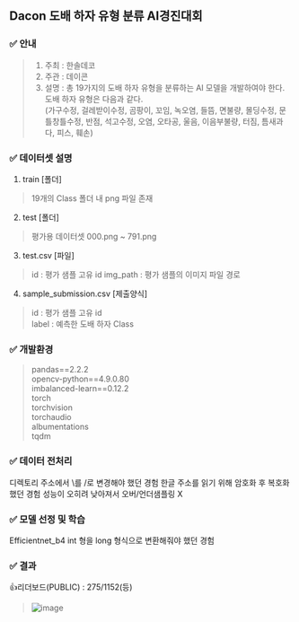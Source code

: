 ## Dacon 도배 하자 유형 분류 AI경진대회

### ✅ 안내
>1. 주최 : 한솔데코
>2. 주관 : 데이콘
>3. 설명 : 총 19가지의 도배 하자 유형을 분류하는 AI 모델을 개발하여야 한다. 도배 하자 유형은 다음과 같다.<br>
>(가구수정, 걸레받이수정, 곰팡이, 꼬임, 녹오염, 들뜸, 면불량, 몰딩수정, 문틀창틀수정, 반점, 석고수정, 오염, 오타공, 울음, 이음부불량, 터짐, 틈새과다, 피스, 훼손)

### ✅ 데이터셋 설명
1. train [폴더]
>19개의 Class 폴더 내 png 파일 존재

2. test [폴더]
>평가용 데이터셋
>000.png ~ 791.png

3. test.csv [파일]
>id : 평가 샘플 고유 id
>img_path : 평가 샘플의 이미지 파일 경로

4. sample_submission.csv [제출양식]
>id : 평가 샘플 고유 id  
>label : 예측한 도배 하자 Class

### ✅ 개발환경
>pandas==2.2.2<br>
>opencv-python==4.9.0.80<br>
>imbalanced-learn==0.12.2<br>
>torch<br>
>torchvision<br>
>torchaudio<br>
>albumentations<br>
>tqdm

### ✅ 데이터 전처리
디렉토리 주소에서 \\를 /로 변경해야 했던 경험
한글 주소를 읽기 위해 암호화 후 복호화했던 경험
성능이 오히려 낮아져서 오버/언더샘플링 X

### ✅ 모델 선정 및 학습
Efficientnet_b4
int 형을 long 형식으로 변환해줘야 했던 경험

### ✅ 결과
👍리더보드(PUBLIC) : 275/1152(등)
>![image](https://github.com/2shin0/Papering-Flaw/assets/150658909/2f9504f0-a843-4bbf-a93a-31eae3dcc79c)
